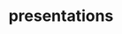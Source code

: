 ---
layout: page
title: presentations
nav: true
nav_order: 2
dropdown: true
children: 
    - title: PhD Thesis Defense
      permalink: /PhDThesisDefense/
    - title: divider
    - title: Invited Talks
      permalink: /InvitedTalks/
    - title: divider
    - title: Paper Summaries
      permalink: /PaperSummaries/
---
